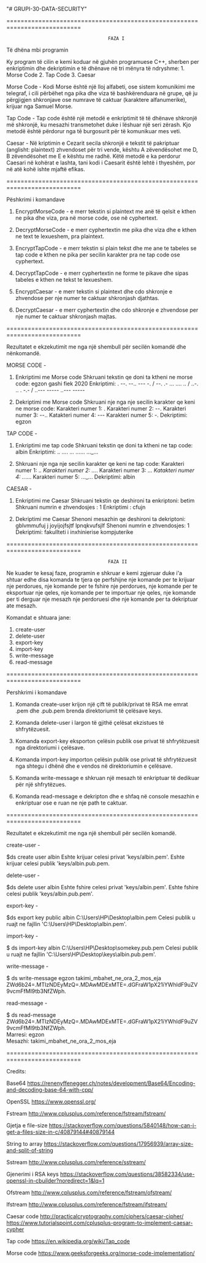 "# GRUPI-30-DATA-SECURITY" 

===========================================================================

                                         FAZA I

Të dhëna mbi programin

Ky program të cilin e kemi koduar në gjuhën programuese C++, sherben per enkriptimin dhe dekriptimin e të dhënave në tri mënyra të ndryshme:
             1. Morse Code
             2. Tap Code
             3. Caesar

Morse Code -
Kodi Morse është një lloj alfabeti, ose sistem komunikimi me telegraf, i cili përbëhet nga pika dhe viza të bashkërenduara në grupe, që ju përgjigjen shkronjave ose numrave të caktuar (karaktere alfanumerike), krijuar nga Samuel Morse.

Tap Code -
Tap code është një metodë e enkriptimit të të dhënave shkronjë më shkronjë, ku mesazhi transmetohet duke i lëshuar një seri zërash. Kjo metodë është përdorur nga tē burgosurit për të komunikuar mes veti.

Caesar -
Në kriptimin e Cezarit secila shkronjë e tekstit të pakriptuar (anglisht: plaintext) zhvendoset për tri vende, kështu A zëvendësohet me D, B zëvendësohet me E e kështu me radhë. Këtë metodë e ka perdorur Caesari në kohërat e lashta, tani kodi i Caesarit është lehtë i thyeshëm, por në atë kohë ishte mjaftë efikas.

===========================================================================

Pëshkrimi i komandave

1. EncryptMorseCode - e merr tekstin si plaintext me anë të qelsit e kthen ne pika dhe viza, pra në morse code, ose në cyphertext.

2. DecryptMorseCode - e merr cyphertextin me pika dhe viza dhe e kthen ne text te lexueshem, pra plaintext.

3. EncryptTapCode - e merr tekstin si plain tekst dhe me ane te tabeles se tap code e kthen ne pika per secilin karakter pra ne tap code ose cyphertext.

4. DecryptTapCode - e merr cyphertextin ne forme te pikave dhe sipas tabeles e kthen ne tekst te lexueshem.

5. EncryptCaesar - e merr tekstin si plaintext dhe cdo shkronje e zhvendose per nje numer te caktuar shkronjash djathtas.

6. DecryptCaesar - e merr cyphertextin dhe cdo shkronje e zhvendose per nje numer te caktuar shkronjash majtas.

===========================================================================

Rezultatet e ekzekutimit me nga një shembull për secilën komandë dhe nënkomandë.

MORSE CODE -

1. Enkriptimi me Morse code
Shkruani tekstin qe doni ta ktheni ne morse code: egzon gashi fiek 2020
Enkriptimi: . --. --.. --- -. / --. .- ... .... .. / ..-. .. . -.- / ..--- ----- ..--- ----- 

2. Dekriptimi me Morse code
Shkruani nje nga nje secilin karakter qe keni ne morse code:
Karakteri numer 1: .
Karakteri numer 2: --.
Karakteri numer 3: --..
Katakteri numer 4: ---
Karakteri numer 5: -.
Dekriptimi: egzon

TAP CODE -

1. Enkriptimi me tap code
Shkruani tekstin qe doni ta ktheni ne tap code: albin
Enkriptimi: ._.  ..._.  ._..  .._....  ..._...

2. Shkruani nje nga nje secilin karakter qe keni ne tap code:
Karakteri numer 1: ._.
Karakteri numer 2: ..._.
Karakteri numer 3: ._..
Katakteri numer 4: .._....
Karakteri numer 5: ..._...
Dekriptimi: albin

CAESAR -

1. Enkriptimi me Caesar
Shkruani tekstin qe deshironi ta enkriptoni: betim 
Shkruani numrin e zhvendosjes : 1
Enkriptimi : cfujn

2. Dekriptimi me Caesar
Shenoni mesazhin qe deshironi ta dekriptoni: gblvmmufuj j joyijojfsjtf lpnqkvufsjlf
Shenoni numrin e zhvendosjes: 1
Dekriptimi: fakullteti i inxhinierise kompjuterike

===========================================================================

                                         FAZA II

Ne kuader te kesaj faze, programin e shkruar e kemi zgjeruar duke i'a shtuar edhe disa komanda te tjera qe perfshijne nje komande per 
te krijuar nje perdorues, nje komande per te fshire nje perdorues, nje komande per te eksportuar nje qeles, nje komande per te importuar
nje qeles, nje komande per ti derguar nje mesazh nje perdoruesi dhe nje komande per ta dekriptuar ate mesazh.

Komandat e shtuara jane:

1. create-user
2. delete-user
3. export-key
4. import-key
5. write-message
6. read-message

===========================================================================

Pershkrimi i komandave

1. Komanda create-user krijon një çift të publik/privat të RSA me emrat <name>.pem dhe <name>.pub.pem brenda direktoriumit të çelësave keys.

2. Komanda delete-user i largon të gjithë çelësat ekzistues të shfrytëzuesit.

3. Komanda export-key eksporton çelësin publik ose privat të shfrytëzuesit nga direktoriumi i çelësave.

4. Komanda import-key importon çelësin publik ose privat të shfrytëzuesit nga shtegu i dhënë dhe e vendos në direktoriumin e çelësave.

5. Komanda write-message e shkruan një mesazh të enkriptuar të dedikuar për një shfrytëzues.

6. Komanda read-message e dekripton dhe e shfaq në console mesazhin e enkriptuar ose e ruan ne nje path te caktuar.

===========================================================================

Rezultatet e ekzekutimit me nga një shembull për secilën komandë.

create-user -

$ds create user albin
Eshte krijuar celesi privat 'keys/albin.pem'.
Eshte krijuar celesi publik 'keys/albin.pub.pem.

delete-user -

$ds delete user albin
Eshte fshire celesi privat 'keys/albin.pem'.
Eshte fshire celesi publik 'keys/albin.pub.pem'.

export-key -

$ds export key public albin C:\\Users\\HP\\Desktop\\albin.pem
Celesi publik u ruajt ne fajllin 'C:\\Users\\HP\\Desktop\\albin.pem'.

import-key - 

$ ds import-key albin C:\\Users\\HP\\Desktop\\somekey.pub.pem
Celesi publik u ruajt ne fajllin 'C:\\Users\\HP\\Desktop\\keys\\albin.pub.pem'.

write-message -

$ ds write-message egzon takimi_mbahet_ne_ora_2_mos_eja
ZWd6b24=.MTIzNDEyMzQ=.MDAwMDExMTE=.dGFraW1pX21iYWhldF9uZV9vcmFfMl9tb3NfZWph.

read-message -  

$ ds read-message ZWd6b24=.MTIzNDEyMzQ=.MDAwMDExMTE=.dGFraW1pX21iYWhldF9uZV9vcmFfMl9tb3NfZWph.  
Marresi: egzon  
Mesazhi: takimi_mbahet_ne_ora_2_mos_eja  


===========================================================================

Credits:

Base64
https://renenyffenegger.ch/notes/development/Base64/Encoding-and-decoding-base-64-with-cpp/

OpenSSL
https://www.openssl.org/

Fstream
http://www.cplusplus.com/reference/fstream/fstream/

Gjetja e file-size
https://stackoverflow.com/questions/5840148/how-can-i-get-a-files-size-in-c/40879144#40879144

String to array
https://stackoverflow.com/questions/17956939/array-size-and-split-of-string

Sstream
http://www.cplusplus.com/reference/sstream/

Gjenerimi i RSA keys
https://stackoverflow.com/questions/38582334/use-openssl-in-cbuilder?noredirect=1&lq=1

Ofstream
http://www.cplusplus.com/reference/fstream/ofstream/

Ifstream
http://www.cplusplus.com/reference/fstream/ifstream/

Caesar code
http://practicalcryptography.com/ciphers/caesar-cipher/
https://www.tutorialspoint.com/cplusplus-program-to-implement-caesar-cypher

Tap code
https://en.wikipedia.org/wiki/Tap_code

Morse code
https://www.geeksforgeeks.org/morse-code-implementation/
